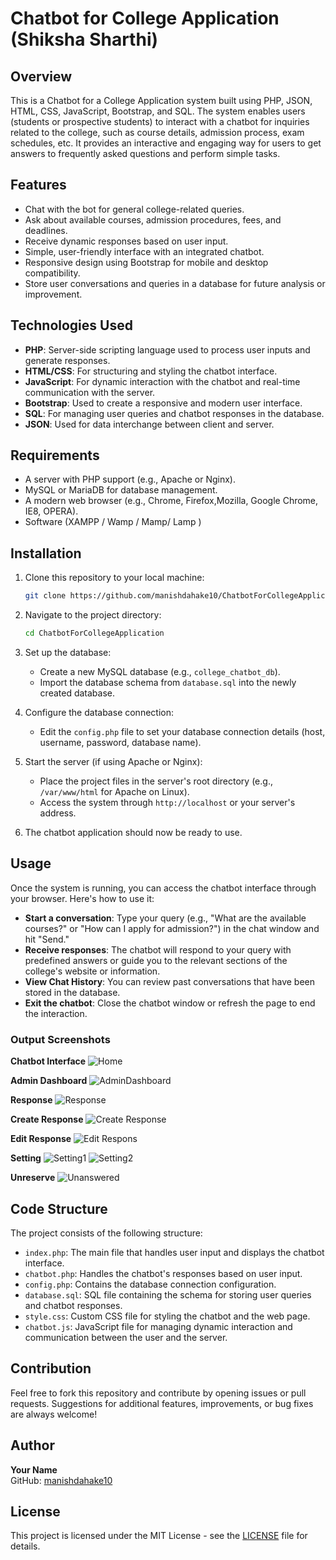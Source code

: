 # Chatbot for College Application (Shiksha Sharthi)

## Overview
This is a Chatbot for a College Application system built using PHP, JSON, HTML, CSS, JavaScript, Bootstrap, and SQL. The system enables users (students or prospective students) to interact with a chatbot for inquiries related to the college, such as course details, admission process, exam schedules, etc. It provides an interactive and engaging way for users to get answers to frequently asked questions and perform simple tasks.

## Features
- Chat with the bot for general college-related queries.
- Ask about available courses, admission procedures, fees, and deadlines.
- Receive dynamic responses based on user input.
- Simple, user-friendly interface with an integrated chatbot.
- Responsive design using Bootstrap for mobile and desktop compatibility.
- Store user conversations and queries in a database for future analysis or improvement.

## Technologies Used
- **PHP**: Server-side scripting language used to process user inputs and generate responses.
- **HTML/CSS**: For structuring and styling the chatbot interface.
- **JavaScript**: For dynamic interaction with the chatbot and real-time communication with the server.
- **Bootstrap**: Used to create a responsive and modern user interface.
- **SQL**: For managing user queries and chatbot responses in the database.
- **JSON**: Used for data interchange between client and server.

## Requirements
- A server with PHP support (e.g., Apache or Nginx).
- MySQL or MariaDB for database management.
- A modern web browser (e.g., Chrome, Firefox,Mozilla, Google Chrome, IE8, OPERA).
- Software (XAMPP / Wamp / Mamp/ Lamp )
  
## Installation

1. Clone this repository to your local machine:
    ```bash
    git clone https://github.com/manishdahake10/ChatbotForCollegeApplication.git
    ```

2. Navigate to the project directory:
    ```bash
    cd ChatbotForCollegeApplication
    ```

3. Set up the database:
    - Create a new MySQL database (e.g., `college_chatbot_db`).
    - Import the database schema from `database.sql` into the newly created database.

4. Configure the database connection:
    - Edit the `config.php` file to set your database connection details (host, username, password, database name).

5. Start the server (if using Apache or Nginx):
    - Place the project files in the server's root directory (e.g., `/var/www/html` for Apache on Linux).
    - Access the system through `http://localhost` or your server's address.

6. The chatbot application should now be ready to use.

## Usage
Once the system is running, you can access the chatbot interface through your browser. Here's how to use it:

- **Start a conversation**: Type your query (e.g., "What are the available courses?" or "How can I apply for admission?") in the chat window and hit "Send."
- **Receive responses**: The chatbot will respond to your query with predefined answers or guide you to the relevant sections of the college's website or information.
- **View Chat History**: You can review past conversations that have been stored in the database.
- **Exit the chatbot**: Close the chatbot window or refresh the page to end the interaction.

### Output Screenshots

**Chatbot Interface**
![Home](https://github.com/user-attachments/assets/731053c6-f40d-41ab-abf1-b6fc1b418b78)

**Admin Dashboard**
![AdminDashboard](https://github.com/user-attachments/assets/76b10e4e-80fb-41d1-bdc5-06c641026087)

**Response**
![Response](https://github.com/user-attachments/assets/47fb641e-480f-4638-821f-14821ebe0875)

**Create Response**
![Create Response](https://github.com/user-attachments/assets/a138bde5-0ec7-4d12-a9d5-04df64c43837)

**Edit Response**
![Edit Respons](https://github.com/user-attachments/assets/7dc9b254-b321-4e0d-8d76-61f5f0ba965c)


**Setting**
![Setting1](https://github.com/user-attachments/assets/55f6efa6-4ad3-4136-9360-eda613b961c1)
![Setting2](https://github.com/user-attachments/assets/193887b1-26fd-4c18-93a1-28cd7f71cf48)

**Unreserve**
![Unanswered](https://github.com/user-attachments/assets/41ce7bda-1cc4-4a79-8803-00d48c969b01)

## Code Structure
The project consists of the following structure:

- `index.php`: The main file that handles user input and displays the chatbot interface.
- `chatbot.php`: Handles the chatbot's responses based on user input.
- `config.php`: Contains the database connection configuration.
- `database.sql`: SQL file containing the schema for storing user queries and chatbot responses.
- `style.css`: Custom CSS file for styling the chatbot and the web page.
- `chatbot.js`: JavaScript file for managing dynamic interaction and communication between the user and the server.

## Contribution
Feel free to fork this repository and contribute by opening issues or pull requests. Suggestions for additional features, improvements, or bug fixes are always welcome!

## Author
**Your Name**  
GitHub: [manishdahake10](https://github.com/manishdahake10)

## License
This project is licensed under the MIT License - see the [LICENSE](LICENSE) file for details.
